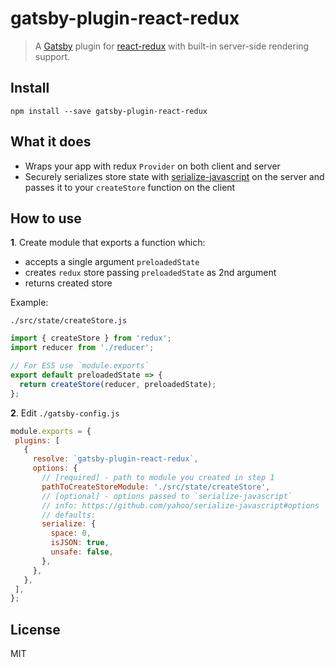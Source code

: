 # gatsby-plugin-react-redux

> A [Gatsby](https://github.com/gatsbyjs/gatsby) plugin for
> [react-redux](https://github.com/reduxjs/react-redux) with
> built-in server-side rendering support.

## Install

`npm install --save gatsby-plugin-react-redux`

## What it does
- Wraps your app with redux `Provider` on both client and server
- Securely serializes store state with [serialize-javascript](https://github.com/yahoo/serialize-javascript) on the server and passes it to your `createStore` function on the client

## How to use

**1**. Create module that exports a function which:
  - accepts a single argument `preloadedState`
  - creates `redux` store passing `preloadedState` as 2nd argument
  - returns created store

Example:

`./src/state/createStore.js`
```javascript
import { createStore } from 'redux';
import reducer from './reducer';

// For ES5 use `module.exports`
export default preloadedState => {
  return createStore(reducer, preloadedState);
};
```

**2**. Edit `./gatsby-config.js`

 ```javascript
module.exports = {
  plugins: [
    {
      resolve: `gatsby-plugin-react-redux`,
      options: {
        // [required] - path to module you created in step 1
        pathToCreateStoreModule: './src/state/createStore',
        // [optional] - options passed to `serialize-javascript`
        // info: https://github.com/yahoo/serialize-javascript#options
        // defaults:
        serialize: {
          space: 0,
          isJSON: true,
          unsafe: false,
        },
      },
    },
  ],
};
 ```

## License

MIT
